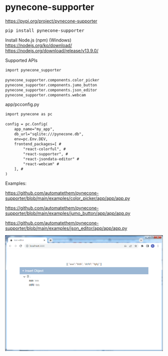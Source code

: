# pynecone-supporter

https://pypi.org/project/pynecone-supporter
<pre>
pip install pynecone-supporter
</pre>

Install Node.js (npm) (Windows)  
https://nodejs.org/ko/download/  
https://nodejs.org/download/release/v13.9.0/  

Supported APIs
```
import pynecone_supporter

pynecone_supporter.components.color_picker
pynecone_supporter.components.jumo_button
pynecone_supporter.components.json_editor
pynecone_supporter.components.webcam
```

app/pcconfig.py  
```
import pynecone as pc

config = pc.Config(
    app_name="my_app",
    db_url="sqlite:///pynecone.db",
    env=pc.Env.DEV,
    frontend_packages=[ #
        "react-colorful", #
        "react-supporter", #
        "react-jsondata-editor" #
        "react-webcam" #
    ], #
)
```

Examples:  

https://github.com/automatethem/pynecone-supporter/blob/main/examples/color_picker/app/app/app.py  

https://github.com/automatethem/pynecone-supporter/blob/main/examples/jumo_button/app/app/app.py  

https://github.com/automatethem/pynecone-supporter/blob/main/examples/json_editor/app/app/app.py

<img src="https://github.com/automatethem/pynecone-supporter/blob/main/readme_files/screenshot1.PNG?raw=true">
